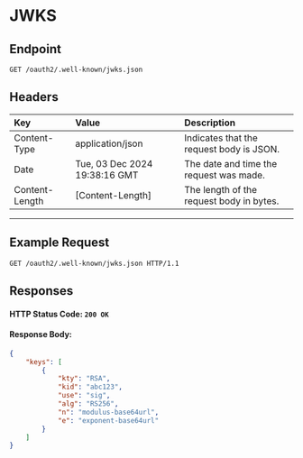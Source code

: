 # JWKS

## Endpoint
```http
GET /oauth2/.well-known/jwks.json
```

## Headers
| Key             | Value                         | Description                               |
| :-------------- | :---------------------------- | :---------------------------------------- |
| Content-Type    | application/json              | Indicates that the request body is JSON.  |
| Date            | Tue, 03 Dec 2024 19:38:16 GMT | The date and time the request was made.   |
| Content-Length  | [Content-Length]              | The length of the request body in bytes.  |

---

## Example Request
```http
GET /oauth2/.well-known/jwks.json HTTP/1.1
```

## Responses

#### HTTP Status Code: `200 OK`
#### Response Body:
```json
{
    "keys": [
        {
            "kty": "RSA",
            "kid": "abc123",
            "use": "sig",
            "alg": "RS256",
            "n": "modulus-base64url",
            "e": "exponent-base64url"
        }
    ]
}
```